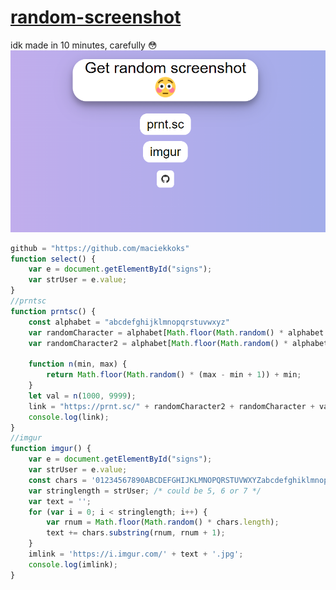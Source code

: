 # [random-screenshot](https://maciekkoks.github.io/random-screenshot/)
idk made in 10 minutes, carefully 😳
![preview](https://raw.githubusercontent.com/maciekkoks/Random-Screenshot/main/img/preview1.png)
```js
github = "https://github.com/maciekkoks"
function select() {
    var e = document.getElementById("signs");
    var strUser = e.value;
}
//prntsc
function prntsc() {
    const alphabet = "abcdefghijklmnopqrstuvwxyz"
    var randomCharacter = alphabet[Math.floor(Math.random() * alphabet.length)]
    var randomCharacter2 = alphabet[Math.floor(Math.random() * alphabet.length)]

    function n(min, max) {
        return Math.floor(Math.random() * (max - min + 1)) + min;
    }
    let val = n(1000, 9999);
    link = "https://prnt.sc/" + randomCharacter2 + randomCharacter + val
    console.log(link);
}
//imgur
function imgur() {
    var e = document.getElementById("signs");
    var strUser = e.value;
    const chars = '01234567890ABCDEFGHIJKLMNOPQRSTUVWXYZabcdefghiklmnopqrstuvwxyz';
    var stringlength = strUser; /* could be 5, 6 or 7 */
    var text = '';
    for (var i = 0; i < stringlength; i++) {
        var rnum = Math.floor(Math.random() * chars.length);
        text += chars.substring(rnum, rnum + 1);
    }
    imlink = 'https://i.imgur.com/' + text + '.jpg';
    console.log(imlink);
}
```
